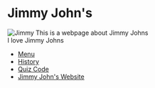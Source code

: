 # Jimmy John's
![Jimmy](https://imageio.forbes.com/specials-images/imageserve/5c2d02a131358e5b433b471a/0x0.jpg?format=jpg&crop=1991,1992,x2,y1,safe&height=1992&width=1991)
This is a webpage about Jimmy Johns  
I love Jimmy Johns

* [Menu](MENU.md)
* [History](HISTORY.md)
* [Quiz Code](CODE.md)
* [Jimmy John's Website](https://www.jimmyjohns.com/?gclid=Cj0KCQjwn9CgBhDjARIsAD15h0ATxW9gONfs7IMxAYYurmoFGezfirnacFXx7PfW-sD_tgZ8yq9pz_YaAs8LEALw_wcB)
